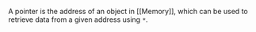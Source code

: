 A pointer is the address of an object in [[Memory]], which can be used to retrieve data from a given address using `*`.